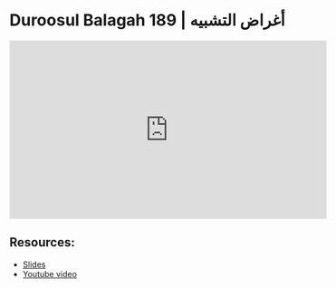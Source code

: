 # Duroosul Balagah 189 | أغراض التشبيه
                
<iframe width="560" height="315" src="https://www.youtube-nocookie.com/embed/sGHE1IBsFaU?start=0" frameborder="0" allow="accelerometer; autoplay; encrypted-media; gyroscope; picture-in-picture" allowfullscreen="allowfullscreen">
</iframe><BR>

## Resources:
- [Slides](https://github.com/arshare/resources_balagha_pdfs)
- [Youtube video](https://www.youtube.com/watch?v=sGHE1IBsFaU&list=PLzn0qdi6JpdvvXVuJ7kIusNquSxeyKJvc)

